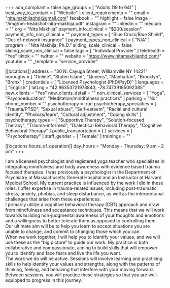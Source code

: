 +++
ada_compliant = false
age_groups = [ "Adults (19 to 64)" ]
best_way_to_contact = [ "Website" ]
client_requirements = ""
email = "nita.makhijaphd@gmail.com"
facebook = ""
highlight = false
image = "/img/nm-headshot-nita-makhija.pdf"
instagram = ""
linkedin = ""
medium = ""
org = "Nita Makhija"
payment_info_clinical = "$200/session"
payment_info_non_clinical = ""
payment_types = [ "Blue Cross/Blue Shield", "Out-of-network insurance" ]
payment_types_non_clinical = [ "N/A" ]
program = "Nita Makhija, Ph.D."
sliding_scale_clinical = false
sliding_scale_non_clinical = false
tags = [ "Individual Provider" ]
telehealth = "Yes"
tiktok = ""
twitter = ""
website = "https://www.nitamakhijaphd.com/"
youtube = ""
_template = "service_provider"

[[locations]]
address = "30 N. Cayuga Street, Williamville NY 14221"
boroughs = [
  "Online",
  "Staten Island",
  "Queens",
  "Manhattan",
  "Brooklyn",
  "Bronx"
]
credentials = [ "Licensed Psychologist (PhD/PsyD)" ]
languages = [ "English" ]
latLng = "42.96353721978843, -78.74739185092385"
new_clients = "Yes"
new_clients_detail = ""
non_clinical_services = [
  "Yoga",
  "Psychoeducation",
  "Meditation/mindfulness practices"
]
parking = "No"
phone_number = ""
psychotherapy = true
psychotherapy_specialties = [
  "Trauma/PTSD",
  "Sexual abuse",
  "Self-esteem",
  "Racial and cultural identity",
  "Phobias/fears",
  "Cultural adjustment",
  "Coping skills"
]
psychotherapy_types = [
  "Supportive Therapy",
  "Solution-focused Therapy",
  "Trauma-informed",
  "Dialectical Behavioral Therapy",
  "Cognitive Behavioral Therapy"
]
public_transportation = [ ]
services = [ "Psychotherapy" ]
staff_gender = [ "Female" ]
trainings = ""

  [[locations.hours_of_operation]]
  day_hours = "Monday - Thursday: 9 am - 2 pm"
+++

I am a licensed psychologist and registered yoga teacher who specializes in integrating mindfulness and body awareness with evidence based trauma focused therapies. I was previously a psychologist in the Department of Psychiatry at Massachusetts General Hospital and an Instructor at Harvard Medical School. My current practice is influenced by the work I did in these roles. I offer expertise in trauma-related issues, including post-traumatic stress, anxiety, phobias, and sleep disturbance, as well as the interpersonal challenges that arise from these experiences.   
I primarily utilize a cognitive behavioral therapy (CBT) approach and draw from mindfulness and acceptance techniques. This means that we will work towards building non-judgmental awareness of your thoughts and emotions and a willingness to better tolerate them as opposed to controlling them. Our ultimate aim will be to help you learn to accept situations you are unable to change, and commit to changing those which you can.  
When we work together, I will help you to identify your values, and we will use these as the “big picture” to guide our work. My practice is both collaborative and compassionate, aiming to build skills that will empower you to identify and face fears and live the life you want.  
The work we do will be active. Sessions will involve learning and practicing skills to help identify your values and strengths, along with the patterns of thinking, feeling, and behaving that interfere with your moving forward. Between sessions, you will practice these strategies so that you are well-equipped to progress in this journey.
